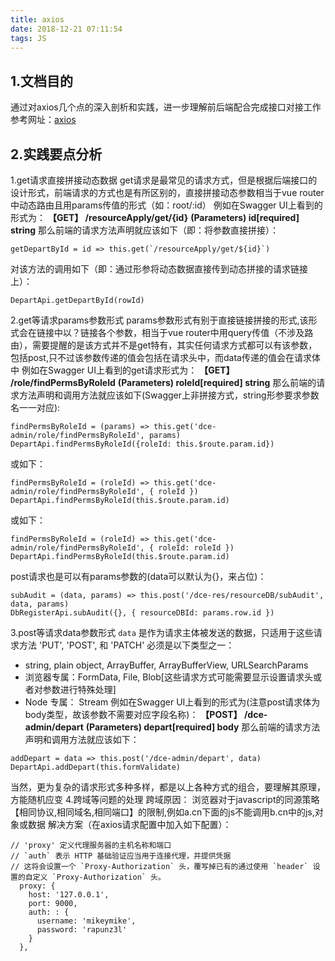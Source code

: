 ```yaml
---
title: axios
date: 2018-12-21 07:11:54
tags: JS
---
```

## 1.文档目的
通过对axios几个点的深入剖析和实践，进一步理解前后端配合完成接口对接工作
参考网址：[axios](https://www.kancloud.cn/yunye/axios/234845)
## 2.实践要点分析
1.get请求直接拼接动态数据
get请求是最常见的请求方式，但是根据后端接口的设计形式，前端请求的方式也是有所区别的，直接拼接动态参数相当于vue router中动态路由且用params传值的形式（如：root/:id）
例如在Swagger UI上看到的形式为：
**【GET】   /resourceApply/get/{id}**
**(Parameters)  id[required]  string**
那么前端的请求方法声明就应该如下（即：将参数直接拼接）：
```
getDepartById = id => this.get(`/resourceApply/get/${id}`)
```
对该方法的调用如下（即：通过形参将动态数据直接传到动态拼接的请求链接上）：
```
DepartApi.getDepartById(rowId)
```
2.get等请求params参数形式
params参数形式有别于直接链接拼接的形式,该形式会在链接中以？链接各个参数，相当于vue router中用query传值（不涉及路由），需要提醒的是该方式并不是get特有，其实任何请求方式都可以有该参数，包括post,只不过该参数传递的值会包括在请求头中，而data传递的值会在请求体中
例如在Swagger UI上看到的get请求形式为：
**【GET】   /role/findPermsByRoleId**
**(Parameters)  roleId[required]  string**
那么前端的请求方法声明和调用方法就应该如下(Swagger上非拼接方式，string形参要求参数名一一对应):
```
findPermsByRoleId = (params) => this.get('dce-admin/role/findPermsByRoleId', params)
DepartApi.findPermsByRoleId({roleId: this.$route.param.id})
```
或如下：
```
findPermsByRoleId = (roleId) => this.get('dce-admin/role/findPermsByRoleId', { roleId })
DepartApi.findPermsByRoleId(this.$route.param.id)
```
或如下：
```
findPermsByRoleId = (roleId) => this.get('dce-admin/role/findPermsByRoleId', { roleId: roleId })
DepartApi.findPermsByRoleId(this.$route.param.id)
```
post请求也是可以有params参数的(data可以默认为{}，来占位)：
```
subAudit = (data, params) => this.post('/dce-res/resourceDB/subAudit', data, params)
DbRegisterApi.subAudit({}, { resourceDBId: params.row.id })
```
3.post等请求data参数形式
`data` 是作为请求主体被发送的数据，只适用于这些请求方法 'PUT', 'POST', 和 'PATCH'
必须是以下类型之一：
- string, plain object, ArrayBuffer, ArrayBufferView, URLSearchParams
- 浏览器专属：FormData, File, Blob[这些请求方式可能需要显示设置请求头或者对参数进行特殊处理]
- Node 专属： Stream
例如在Swagger UI上看到的形式为(注意post请求体为body类型，故该参数不需要对应字段名称)：
**【POST】   /dce-admin/depart**
**(Parameters)  depart[required]  body**
那么前端的请求方法声明和调用方法就应该如下：
```
addDepart = data => this.post('/dce-admin/depart', data)
DepartApi.addDepart(this.formValidate)
```
当然，更为复杂的请求形式多种多样，都是以上各种方式的组合，要理解其原理，方能随机应变
4.跨域等问题的处理
跨域原因：
浏览器对于javascript的同源策略【相同协议,相同域名,相同端口】的限制,例如a.cn下面的js不能调用b.cn中的js,对象或数据
解决方案（在axios请求配置中加入如下配置）：
```
// 'proxy' 定义代理服务器的主机名称和端口
// `auth` 表示 HTTP 基础验证应当用于连接代理，并提供凭据
// 这将会设置一个 `Proxy-Authorization` 头，覆写掉已有的通过使用 `header` 设置的自定义 `Proxy-Authorization` 头。
  proxy: {
    host: '127.0.0.1',
    port: 9000,
    auth: : {
      username: 'mikeymike',
      password: 'rapunz3l'
    }
  },
```